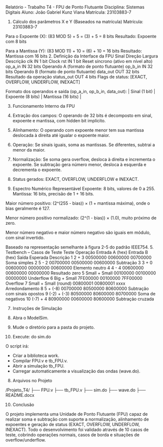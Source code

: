 Relatório - Trabalho T4 - FPU de Ponto Flutuante
Disciplina: Sistemas Digitais
Aluno: João Gabriel Kunz Viana
Matrícula: 23103883-7
1. Cálculo dos parâmetros X e Y (Baseados na matrícula)
Matrícula: 23103883-7

Para o Expoente (X):
(83 MOD 5) + 5 = (3) + 5 = 8 bits
Resultado: Expoente com 8 bits

Para a Mantissa (Y):
(83 MOD 11) + 10 = (6) + 10 = 16 bits
Resultado: Mantissa com 16 bits
2. Definição da Interface da FPU
Sinal	Direção	Largura	Descrição
clk	IN	1 bit	Clock
rst	IN	1 bit	Reset síncrono (ativo em nível alto)
op_a_in	IN	32 bits	Operando A (formato de ponto flutuante)
op_b_in	IN	32 bits	Operando B (formato de ponto flutuante)
data_out	OUT	32 bits	Resultado da operação
status_out	OUT	4 bits	Flags de status: [EXACT, OVERFLOW, UNDERFLOW, INEXACT]

Formato dos operandos e saída (op_a_in, op_b_in, data_out):
| Sinal (1 bit) | Expoente (8 bits) | Mantissa (16 bits) |

3. Funcionamento Interno da FPU
   
1. Extração dos campos:
O operando de 32 bits é decomposto em sinal, expoente e mantissa, com hidden bit implícito.

2. Alinhamento:
O operando com expoente menor tem sua mantissa deslocada à direita até igualar o expoente maior.

3. Operação:
Se sinais iguais, soma as mantissas. Se diferentes, subtrai a menor da maior.

4. Normalização:
Se soma gera overflow, desloca à direita e incrementa o expoente.
Se subtração gera número menor, desloca à esquerda e decrementa o expoente.

5. Status gerados:
EXACT, OVERFLOW, UNDERFLOW e INEXACT.
4. Espectro Numérico Representável
Expoente: 8 bits, valores de 0 a 255.
Mantissa: 16 bits, precisão de 1 + 16 bits.

Maior número positivo:
(2^(255 - bias)) × (1 + mantissa máxima), onde o bias geralmente é 127.

Menor número positivo normalizado:
(2^(1 - bias)) × (1.0), muito próximo de zero.

Menor número negativo e maior número negativo são iguais em módulo, com sinal invertido.

Baseado na representação semelhante à figura 2-5 do padrão IEEE754.
5. Testbench – Casos de Teste
Teste	Operação	Entrada A (hex)	Entrada B (hex)	Saída Esperada	Descrição
1	2 + 3	00500000	00600000	00700000	Soma simples
2	5 - 2	00700000	00500000	00600000	Subtração
3	3 + 0	00600000	00000000	00600000	Elemento neutro
4	4 - 4	00600000	00600000	00000000	Resultado zero
5	Small + Small	00100000	00100000	00000000	Underflow
6	Big + Small	7FE00000	00100000	7FF00000	Overflow
7	Small + Small (round)	00800001	00800001	xxxx	Arredondamento
8	5 + (-8)	00700000	80500000	80600000	Subtração com sinais opostos
9	(-2) + (-3)	80500000	80600000	80700000	Soma de negativos
10	(-7) + 4	80900000	00600000	80600000	Subtração cruzada

7. Instruções de Simulação
   
1. Abra o ModelSim.
2. Mude o diretório para a pasta do projeto.
3. Execute:
do sim.do

O script irá:
- Criar a biblioteca work.
- Compilar FPU.v e tb_FPU.v.
- Abrir a simulação tb_FPU.
- Carregar automaticamente a visualização das ondas (wave.do).
  
8. Arquivos no Projeto
   
/Projeto_T4/
├── FPU.v
├── tb_FPU.v
├── sim.do
├── wave.do
├── README.docx

10. Conclusão
    
O projeto implementa uma Unidade de Ponto Flutuante (FPU) capaz de realizar soma e subtração com suporte  a normalização, alinhamento de expoentes e geração de status (EXACT, OVERFLOW, UNDERFLOW, INEXACT). Todo o desenvolvimento foi validado através de 10 casos de teste, cobrindo operações normais, casos de borda e situações de overflow/underflow.
